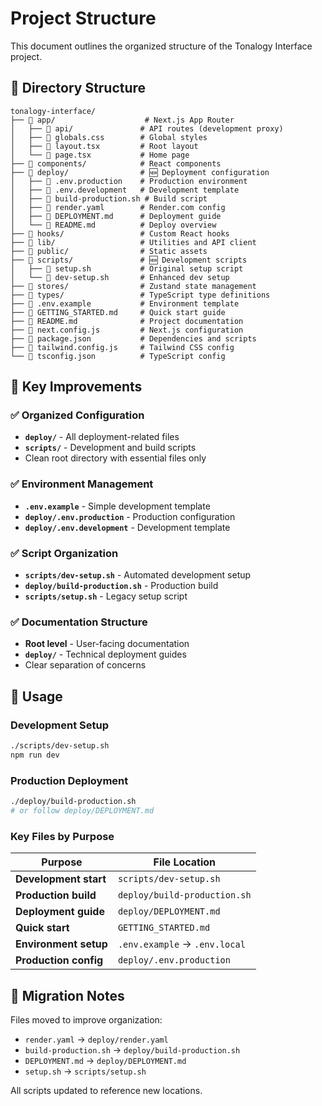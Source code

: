 # Project Structure

This document outlines the organized structure of the Tonalogy Interface project.

## 📁 Directory Structure

```
tonalogy-interface/
├── 📁 app/                    # Next.js App Router
│   ├── 📁 api/               # API routes (development proxy)
│   ├── 📁 globals.css        # Global styles
│   ├── 📁 layout.tsx         # Root layout
│   └── 📁 page.tsx           # Home page
├── 📁 components/            # React components
├── 📁 deploy/                # 🆕 Deployment configuration
│   ├── 📄 .env.production    # Production environment
│   ├── 📄 .env.development   # Development template
│   ├── 📄 build-production.sh # Build script
│   ├── 📄 render.yaml        # Render.com config
│   ├── 📄 DEPLOYMENT.md      # Deployment guide
│   └── 📄 README.md          # Deploy overview
├── 📁 hooks/                 # Custom React hooks
├── 📁 lib/                   # Utilities and API client
├── 📁 public/                # Static assets
├── 📁 scripts/               # 🆕 Development scripts
│   ├── 📄 setup.sh           # Original setup script
│   └── 📄 dev-setup.sh       # Enhanced dev setup
├── 📁 stores/                # Zustand state management
├── 📁 types/                 # TypeScript type definitions
├── 📄 .env.example           # Environment template
├── 📄 GETTING_STARTED.md     # Quick start guide
├── 📄 README.md              # Project documentation
├── 📄 next.config.js         # Next.js configuration
├── 📄 package.json           # Dependencies and scripts
├── 📄 tailwind.config.js     # Tailwind CSS config
└── 📄 tsconfig.json          # TypeScript config
```

## 🎯 Key Improvements

### ✅ Organized Configuration
- **`deploy/`** - All deployment-related files
- **`scripts/`** - Development and build scripts
- Clean root directory with essential files only

### ✅ Environment Management
- **`.env.example`** - Simple development template
- **`deploy/.env.production`** - Production configuration
- **`deploy/.env.development`** - Development template

### ✅ Script Organization
- **`scripts/dev-setup.sh`** - Automated development setup
- **`deploy/build-production.sh`** - Production build
- **`scripts/setup.sh`** - Legacy setup script

### ✅ Documentation Structure
- **Root level** - User-facing documentation
- **`deploy/`** - Technical deployment guides
- Clear separation of concerns

## 🚀 Usage

### Development Setup
```bash
./scripts/dev-setup.sh
npm run dev
```

### Production Deployment
```bash
./deploy/build-production.sh
# or follow deploy/DEPLOYMENT.md
```

### Key Files by Purpose

| Purpose | File Location |
|---------|---------------|
| **Development start** | `scripts/dev-setup.sh` |
| **Production build** | `deploy/build-production.sh` |
| **Deployment guide** | `deploy/DEPLOYMENT.md` |
| **Quick start** | `GETTING_STARTED.md` |
| **Environment setup** | `.env.example` → `.env.local` |
| **Production config** | `deploy/.env.production` |

## 🔄 Migration Notes

Files moved to improve organization:
- `render.yaml` → `deploy/render.yaml`
- `build-production.sh` → `deploy/build-production.sh`
- `DEPLOYMENT.md` → `deploy/DEPLOYMENT.md`
- `setup.sh` → `scripts/setup.sh`

All scripts updated to reference new locations.
